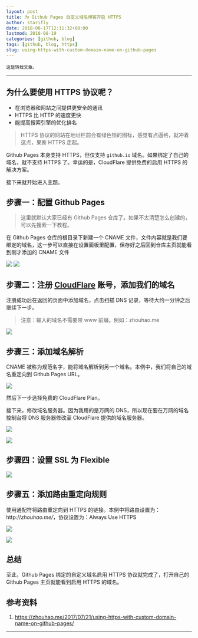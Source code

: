 ```yaml
---
layout: post
title: 为 Github Pages 自定义域名博客开启 HTTPS
author: starifly
date: 2018-08-17T12:11:32+08:00
lastmod: 2018-08-19
categories: [github, blog]
tags: [github, blog, https]
slug: using-https-with-custom-domain-name-on-github-pages
---
```


    这是转载文章。

----

## 为什么要使用 HTTPS 协议呢？

- 在浏览器和网站之间提供更安全的通讯
- HTTPS 比 HTTP 的速度更快
- 能提高搜索引擎的优化排名

>HTTPS 协议的网站在地址栏前会有绿色锁的图标，感觉有点逼格，就冲着这点，果断 HTTPS 走起。

Github Pages 本身支持 HTTPS，但仅支持 `github.io` 域名。如果绑定了自己的域名，就不支持 HTTPS 了。幸运的是，CloudFlare 提供免费的启用 HTTPS 的解决方案。
<!--more-->

接下来就开始进入主题。

## 步骤一：配置 Github Pages

>这里就默认大家已经有 Github Pages 仓库了。如果不太清楚怎么创建的，可以先搜索一下教程。

在 Github Pages 仓库的根目录下新建一个 CNAME 文件，文件内容就是我们要绑定的域名，这一步可以直接在设置面板里配置，保存好之后回到仓库主页就能看到刚才添加的 CNAME 文件

![](https://zhouhao.me/img/https_20170721_1.png)
![](https://zhouhao.me/img/https_20170721_2.png)

## 步骤二：注册 [CloudFlare](https://www.cloudflare.com/) 账号，添加我们的域名

注册成功后在返回的页面中添加域名，点击扫描 DNS 记录，等待大约一分钟之后继续下一步。

>注意：输入的域名不需要带 www 前缀。例如：zhouhao.me

![](https://zhouhao.me/img/https_20170721_3.png)

## 步骤三：添加域名解析

CNAME 被称为规范名字，能将域名解析到另一个域名。本例中，我们将自己的域名重定向到 Github Pages URL。

![](https://zhouhao.me/img/https_20170721_4.png)

然后下一步选择免费的 CloudFlare Plan。

接下来，修改域名服务器。因为我用的是万网的 DNS，所以现在要在万网的域名控制台将 DNS 服务器修改至 CloudFlare 提供的域名服务器。

![](https://zhouhao.me/img/https_20170721_5.png)

![](https://zhouhao.me/img/https_20170721_6.png)

## 步骤四：设置 SSL 为 Flexible

![](https://zhouhao.me/img/https_20170721_7.png)

## 步骤五：添加路由重定向规则

使用通配符将路由重定向到 HTTPS 的链接。本例中将路由设置为：http://*zhouhao.me/*，协议设置为：Always Use HTTPS

![](https://zhouhao.me/img/https_20170721_8.png)

![](https://zhouhao.me/img/https_20170721_9.png)

## 总结

至此，Github Pages 绑定的自定义域名启用 HTTPS 协议就完成了，打开自己的 Github Pages 主页就能看到启用 HTTPS 的域名。

## 参考资料

1. https://zhouhao.me/2017/07/21/using-https-with-custom-domain-name-on-github-pages/

----
